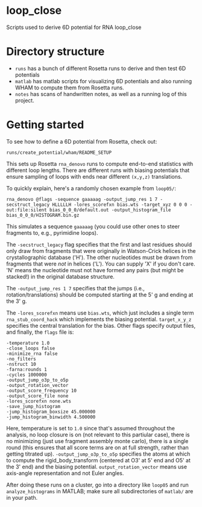 # loop_close
Scripts used to derive 6D potential for RNA loop_close

# Directory structure
+ `runs` has a bunch of different Rosetta runs to derive and then test 6D potentials
+ `matlab` has matlab scripts for visualizing 6D potentials and also running WHAM to compute them from Rosetta runs.
+ `notes` has scans of handwritten notes, as well as a running log of this project.

# Getting started
To see how to define a 6D potential from Rosetta, check out:
```
runs/create_potential/wham/README_SETUP
```
This sets up Rosetta `rna_denovo` runs to compute end-to-end statistics with different loop lengths.
There are different runs with biasing potentials that ensure sampling of loops with ends near different `(x,y,z)` translations.

To quickly explain, here's a randomly chosen example from `loop05/`:
```
rna_denovo @flags -sequence gaaaaag -output_jump_res 1 7 -secstruct_legacy HLLLLLH -lores_scorefxn bias.wts -target_xyz 0 0 0 -out:file:silent bias_0_0_0/default.out -output_histogram_file bias_0_0_0/HISTOGRAM.bin.gz
```
This simulates a sequence `gaaaaag` (you could use other ones to steer fragments to, e.g., pyrimidine loops). 

The `-secstruct_legacy` flag specifies that the first and last residues should only draw from fragments that were originally in Watson-Crick helices in the crystallographic database ('H'). 
The other nucleotides must be drawn from fragments that were _not_ in helices ('L'). You can supply 'X' if you don't care. 'N' means the nucleotide must not have formed any pairs (but might be stacked!) in the original database structure.

The `-output_jump_res 1 7` specifies that the jumps (i.e., rotation/translations) should be computed starting at the 5' g and ending at the 3' g.

The `-lores_scorefxn` means use `bias.wts`, which just includes a single term `rna_stub_coord_hack` which implements the biasing potential.
`target_x_y_z` specifies the central translation for the bias. Other flags specify output files, and finally,
the `flags` file is:
```
-temperature 1.0
-close_loops false
-minimize_rna false
-no_filters
-nstruct 10
-farna:rounds 1
-cycles 1000000
-output_jump_o3p_to_o5p
-output_rotation_vector
-output_score_frequency 10
-output_score_file none
-lores_scorefxn none.wts
-save_jump_histogram
-jump_histogram_boxsize 45.000000
-jump_histogram_binwidth 4.500000
```
Here, temperature is set to `1.0` since that's assumed throughout the analysis, no loop closure is on (not relevant to this partiular case),
there is no minimizing (just use fragment assembly monte carlo), there is a single round (this ensures that all score terms are on at full strength, rather than getting titrated up).
`-output_jump_o3p_to_o5p` specifies the atoms at which to compute the rigid_body_transform (centered at O3' at 5' end and O5' at the 3' end) and
the biasing potential. `output_rotation_vector` means use axis-angle representation and not Euler angles.

After doing these runs on a cluster, go into a directory like `loop05` and run `analyze_histograms` in MATLAB; make sure all subdirectories of `matlab/` are in your path.


